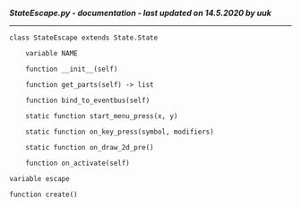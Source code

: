 ***StateEscape.py - documentation - last updated on 14.5.2020 by uuk***
___

    class StateEscape extends State.State

        variable NAME

        function __init__(self)

        function get_parts(self) -> list

        function bind_to_eventbus(self)

        static function start_menu_press(x, y)

        static function on_key_press(symbol, modifiers)

        static function on_draw_2d_pre()

        function on_activate(self)

    variable escape

    function create()